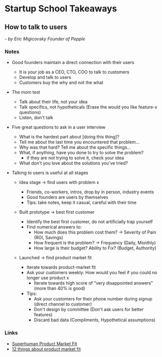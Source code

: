 # Startup School Takeaways

## How to talk to users

 *- by Eric Migicovsky Founder of Pepple*

### Notes

- Good founders maintain a direct connection with their users
  - It is your job as a CEO, CTO, COO to talk to customers
  - Develop and talk to users
  - Customers buy the why and not the what

- The mom test
  - Talk about their life, not your idea
  - Talk specifics, not hypotheticals (Erase the would you like feature-x questions)
  - Listen, don't talk

- Five great questions to ask in a user interview
  - What is the hardest part about [doing this thing]?
  - Tell me about the last time you encountered that problem...
  - Why was that hard? Tell me about the specific things...
  - What, if anything, have you done to try to solve the problem? 
    - if they are not trying to solve it, check your idea
  - What don't you love about the solutions you've tried?

- Talking to users is useful at all stages
  - Idea stage &rarr; find users with problem x
    - Friends, co-workers, intros, drop by in person, industry events
    - Good founders are users by themselves
    - Tips: take notes, keep it casual, careful with their time

  - Built prototype &rarr; best first customer
    - Identify the best first customer, do not artificially trap yourself
    - Find numerical answers to:
      - How much does this problem cost them? &rarr; Severity of Pain (ROI, Savings)
      - How frequent is the problem? &rarr; Frequency (Daily, Monthly)
      - How large is their budget? Ability to Fix? (Budget, Authority)

  - Launched &rarr; find product market fit
    - Iterate towards product-market fit
    - Ask your customers weekly: How would you feel if you could no longer use product x
      - Iterate towards high score of "very disappointed answers" (more than 40% is good)
    - Tips:
      - Ask your customers for their phone number during signup (direct channel to customer)
      - Don't design by committee (Don't ask users for better features)
      - Discard bad data (Compliments, Hypothetical assumptions)

### Links
 - [Superhuman Product Market Fit](https://firstround.com/review/how-superhuman-built-an-engine-to-find-product-market-fit/)
 - [12 things about product market fit](https://a16z.com/2017/02/18/12-things-about-product-market-fit/)